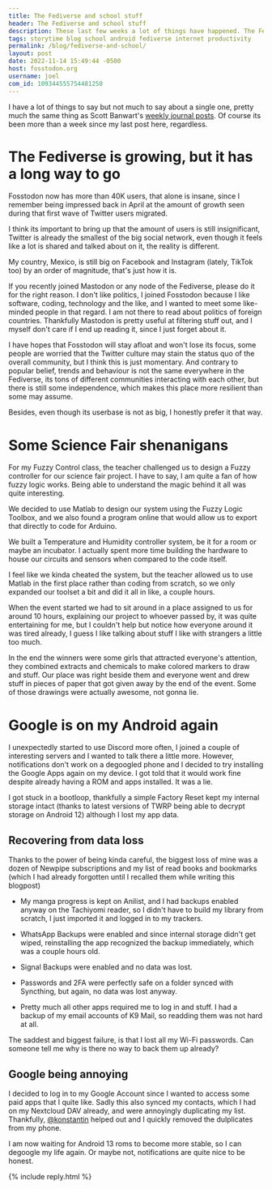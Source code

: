 ```yaml
---
title: The Fediverse and school stuff
header: The Fediverse and school stuff
description: These last few weeks a lot of things have happened. The Fediverse is growing, I did a Science Fair project, the last days of school are ending and I have some free time to mess up my phone.
tags: storytime blog school android fediverse internet productivity
permalink: /blog/fediverse-and-school/
layout: post
date: 2022-11-14 15:49:44 -0500
host: fosstodon.org
username: joel
com_id: 109344555754481250
---
```


I have a lot of things to say but not much to say about a single one, pretty much the same thing as Scott Banwart's [weekly journal posts](https://scottbanwart.com/blog/categories/Weekly-Journal/). Of course its been more than a week since my last post here, regardless.

# The Fediverse is growing, but it has a long way to go

Fosstodon now has more than 40K users, that alone is insane, since I remember being impressed back in April at the amount of growth seen during that first wave of Twitter users migrated.

I think its important to bring up that the amount of users is still insignificant, Twitter is already the smallest of the big social network, even though it feels like a lot is shared and talked about on it, the reality is different.

My country, Mexico, is still big on Facebook and Instagram (lately, TikTok too) by an order of magnitude, that's just how it is.

If you recently joined Mastodon or any node of the Fediverse, please do it for the right reason. I don't like politics, I joined Fosstodon because I like software, coding, technology and the like, and I wanted to meet some like-minded people in that regard. I am not there to read about politics of foreign countries. Thankfully Mastodon is pretty useful at filtering stuff out, and I myself don't care if I end up reading it, since I just forget about it.

I have hopes that Fosstodon will stay afloat and won't lose its focus, some people are worried that the Twitter culture may stain the status quo of the overall community, but I think this is just momentary. And contrary to popular belief, trends and behaviour is not the same everywhere in the Fediverse, its tons of different communities interacting with each other, but there is still some independence, which makes this place more resilient than some may assume.

Besides, even though its userbase is not as big, I honestly prefer it that way.

# Some Science Fair shenanigans

For my Fuzzy Control class, the teacher challenged us to design a Fuzzy controller for our science fair project. I have to say, I am quite a fan of how fuzzy logic works. Being able to understand the magic behind it all was quite interesting.

We decided to use Matlab to design our system using the Fuzzy Logic Toolbox, and we also found a program online that would allow us to export that directly to code for Arduino.

We built a Temperature and Humidity controller system, be it for a room or maybe an incubator. I actually spent more time building the hardware to house our circuits and sensors when compared to the code itself.

I feel like we kinda cheated the system, but the teacher allowed us to use Matlab in the first place rather than coding from scratch, so we only expanded our toolset a bit and did it all in like, a couple hours.

When the event started we had to sit around in a place assigned to us for around 10 hours, explaining our project to whoever passed by, it was quite entertaining for me, but I couldn't help but notice how everyone around it was tired already, I guess I like talking about stuff I like with strangers a little too much.

In the end the winners were some girls that attracted everyone's attention, they combined extracts and chemicals to make colored markers to draw and stuff. Our place was right beside them and everyone went and drew stuff in pieces of paper that got given away by the end of the event. Some of those drawings were actually awesome, not gonna lie.

# Google is on my Android again

I unexpectedly started to use Discord more often, I joined a couple of interesting servers and I wanted to talk there a little more. However, notifications don't work on a degoogled phone and I decided to try installing the Google Apps again on my device. I got told that it would work fine despite already having a ROM and apps installed. It was a lie.

I got stuck in a bootloop, thankfully a simple Factory Reset kept my internal storage intact (thanks to latest versions of TWRP being able to decrypt storage on Android 12) although I lost my app data.

## Recovering from data loss

Thanks to the power of being kinda careful, the biggest loss of mine was a dozen of Newpipe subscriptions and my list of read books and bookmarks (which I had already forgotten until I recalled them while writing this blogpost)

- My manga progress is kept on Anilist, and I had backups enabled anyway on the Tachiyomi reader, so I didn't have to build my library from scratch, I just imported it and logged in to my trackers.

- WhatsApp Backups were enabled and since internal storage didn't get wiped, reinstalling the app recognized the backup immediately, which was a couple hours old.

- Signal Backups were enabled and no data was lost.

- Passwords and 2FA were perfectly safe on a folder synced with Syncthing, but again, no data was lost anyway.

- Pretty much all other apps required me to log in and stuff. I had a backup of my email accounts of K9 Mail, so readding them was not hard at all.

The saddest and biggest failure, is that I lost all my Wi-Fi passwords. Can someone tell me why is there no way to back them up already?

## Google being annoying

I decided to log in to my Google Account since I wanted to access some paid apps that I quite like. Sadly this also synced my contacts, which I had on my Nextcloud DAV already, and were annoyingly duplicating my list. Thankfully, [@konstantin](https://fosstodon.org/@konstantin/109344169471028214) helped out and I quickly removed the dulplicates from my phone.

I am now waiting for Android 13 roms to become more stable, so I can degoogle my life again. Or maybe not, notifications are quite nice to be honest.


{% include reply.html %}

